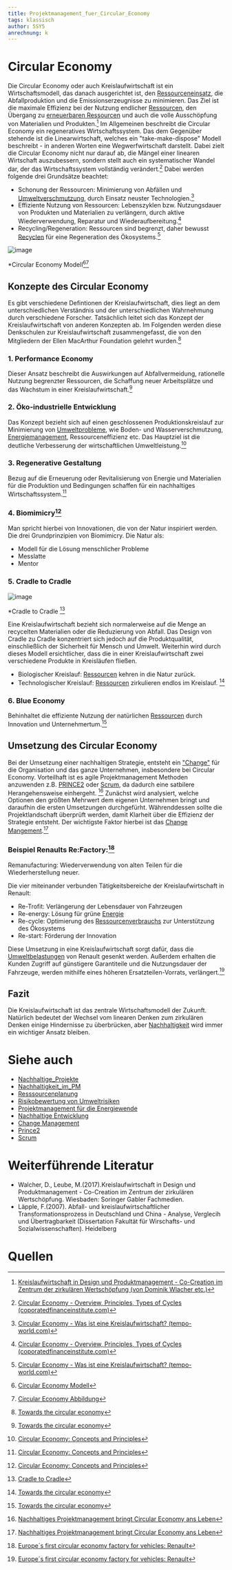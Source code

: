 ```yaml
---
title: Projektmanagement_fuer_Circular_Economy
tags: klassisch
author: 5SY5
anrechnung: k 
---
```

# Circular Economy

Die Circular Economy oder auch Kreislaufwirtschaft ist ein Wirtschaftsmodell, das danach ausgerichtet ist, den [Ressourceneinsatz](Ressourcenplanung.md), die Abfallproduktion und die 
Emissionserzeugnisse zu minimieren. Das Ziel ist die maximale Effizienz bei der Nutzung endlicher [Ressourcen](Ressourcenplanung.md), den Übergang zu [erneuerbaren Ressourcen](Nachhaltige_Entwicklung.md) und auch die volle Ausschöpfung von Materialien und Produkten.[^3] Im Allgemeinen beschreibt die Circular Economy ein regeneratives 
Wirtschaftssystem. Das dem Gegenüber stehende ist die Linearwirtschaft, welches ein "take-make-dispose" Modell beschreibt - in anderen Worten eine Wegwerfwirtschaft darstellt. 
Dabei zielt die Circular Economy nicht nur darauf ab, die Mängel einer linearen Wirtschaft auszubessern, sondern stellt auch ein systematischer Wandel dar, der das 
Wirtschaftssystem vollständig verändert.[^1] 
Dabei werden folgende drei Grundsätze beachtet:
* Schonung der Ressourcen: Minimierung von Abfällen und [Umweltverschmutzung](Nachhaltige_Entwicklung.md), durch Einsatz neuster Technologien.[^2]
* Effiziente Nutzung von Ressourcen: Lebenszyklen bzw. Nutzungsdauer von Produkten und Materialien zu verlängern, durch aktive Wiederverwendung, Reparatur und Wiederaufbereitung.[^1]
* Recycling/Regeneration: Ressourcen sind begrenzt, daher bewusst [Recyclen](Nachhaltige_Entwicklung.md) für eine Regeneration des Ökosystems.[^2]

![image](Projektmanagement_fuer_Circular_Economy/R.jpg)

*Circular Economy Modell[^4][^10]


## Konzepte des Circular Economy

Es gibt verschiedene Defintionen der Kreislaufwirtschaft, dies liegt an dem unterschiedlichen Verständnis und der unterschiedlichen Wahrnehmung durch 
verschiedene Forscher. Tatsächlich leitet sich das Konzept der Kreislaufwirtschaft von anderen Konzepten ab. Im Folgenden werden diese Denkschulen zur Kreislaufwirtschaft 
zusammengefasst, die von den Mitgliedern der Ellen MacArthur Foundation gelehrt wurden.[^6]

### 1. Performance Economy

Dieser Ansatz beschreibt die Auswirkungen auf Abfallvermeidung, rationelle Nutzung begrenzter Ressourcen, die Schaffung neuer Arbeitsplätze und
das Wachstum in einer Kreislaufwirtschaft.[^6]

### 2. Öko-industrielle Entwicklung

Das Konzept bezieht sich auf einen geschlossenen Produktionskreislauf zur Minimierung von [Umweltprobleme](Risikobewertung_von_Umweltrisiken), wie Boden- und 
Wasserverschmutzung, [Energiemanagement](Projektmanagement_fuer_die_Energiewende.md), Ressourceneffizienz etc.
Das Hauptziel ist die deutliche Verbesserung der wirtschaftlichen Umweltleistung.[^7]

### 3. Regenerative Gestaltung

Bezug auf die Erneuerung oder Revitalisierung von Energie und Materialien für die Produktion und Bedingungen schaffen für ein nachhaltiges
Wirtschaftssystem.[^7]

### 4. Biomimicry[^7]

Man spricht hierbei von Innovationen, die von der Natur inspiriert werden. 
Die drei Grundprinzipien von Biomimicry. Die Natur als:
- Modell für die Lösung menschlicher Probleme
- Messlatte
- Mentor

### 5. Cradle to Cradle

![image](Projektmanagement_fuer_Circular_Economy/Cradle_to_Cradle.jpg)

*Cradle to Cradle [^5]

Eine Kreislaufwirtschaft bezieht sich normalerweise auf die Menge an recycelten Materialien oder die Reduzierung von Abfall. Das Design von Cradle zu Cradle konzentriert sich 
jedoch auf die Produktqualität, einschließlich der Sicherheit für Mensch und Umwelt. Weiterhin wird durch dieses Modell ersichtlicher, dass die in einer Kreislaufwirtschaft zwei 
verschiedene Produkte in Kreisläufen fließen. 
* Biologischer Kreislauf: [Ressourcen](Ressourcenplanung.md) kehren in die Natur zurück. 
* Technologischer Kreislauf: [Ressourcen](Ressourcenplanung.md) zirkulieren endlos im Kreislauf. [^6]

### 6. Blue Economy

Behinhaltet die effiziente Nutzung der natürlichen [Ressourcen](Ressourcenplanung.md) durch Innovation und Unternehmertum.[^6]


## Umsetzung des Circular Economy

Bei der Umsetzung einer nachhaltigen Strategie, entsteht ein ["Change"](Change_Management.md) für die Organisation und das ganze Unternehmen, insbesondere bei Circular Economy. 
Vorteilhaft ist es agile Projektmanagement Methoden anzuwenden z.B. [PRINCE2](PRINCE2.md2) oder [Scrum](SCRUM.md), da dadurch eine satbilere Herangehensweise einhergeht. [^8]
Zunächst wird analysiert, welche Optionen den größten Mehrwert dem eigenen Unternehmen bringt und daraufhin die ersten Umsetzungen durchgefürht. Währenddessen sollte die 
Projektlandschaft überprüft werden, damit Klarheit über die Effizienz der Strategie entsteht. Der wichtigste Faktor hierbei ist das [Change Mangement](Change_Management.md).[^8]

### Beispiel Renaults Re:Factory:[^9]

Remanufacturing: Wiederverwendung von alten Teilen für die Wiederherstellung neuer.

Die vier miteinander verbunden Tätigkeitsbereiche der Kreislaufwirtschaft in Renault:

* Re-Trofit: Verlängerung der Lebensdauer von Fahrzeugen
* Re-energy: Lösung für grüne [Energie](Projektmanagement_fuer_Energiewende.md)
* Re-cycle: Optimierung des [Ressourcenverbrauchs](Ressourcenplanung.md) zur Unterstützung des Ökosystems
* Re-start: Förderung der Innovation

Diese Umsetzung in eine Kreislaufwirtschaft sorgt dafür, dass die [Umweltbelastungen](Risikobewertung_von_Umweltrisiken.md) von Renault gesenkt werden. Außerdem erhalten die Kunden Zugriff auf günstigere Garantiteile und die Nutzungsdauer der Fahrzeuge, werden mithilfe eines höheren Ersatzteilen-Vorrats, verlängert.[^9]

## Fazit

Die Kreislaufwirtschaft ist das zentrale Wirtschaftsmodell der Zukunft. Natürlich bedeutet der Wechsel vom linearen Denken zum zirkulären Denken einige Hindernisse zu überbrücken, aber [Nachhaltigkeit](Nachhaltige_Projekte.md) wird immer ein wichtiger Ansatz bleiben.

# Siehe auch

* [Nachhaltige_Projekte](Nachhaltige_Projekte.md)
* [Nachhaltigkeit_im_PM](Nachhaltigkeit_im_PM.md)
* [Resssourcenplanung](Ressourcenplanung.md)
* [Risikobewertung von Umweltrisiken](Risikobewertung_von_Umweltrisiken.md)
* [Projektmanagement für die Energiewende](Projektmanagement_fuer_die_Energiewende.md)
* [Nachhaltige Entwicklung](Nachhaltige_Entwicklung.md)
* [Change Management](Change_Mangagemetn.md)
* [Prince2](PRINCE2.md)
* [Scrum](SCRUM.md)


# Weiterführende Literatur

* Walcher, D., Leube, M.(2017).Kreislaufwirtschaft in Design und Produktmanagement - Co-Creation im Zentrum der zirkulären Wertschöpfung. Wiesbaden: Soringer Gabler Fachmedien.
* Läpple, F.(2007). Abfall- und kreislaufwirtschaftlicher Transformationsprozess in Deutschland und China - Analyse, Verglecih und Übertragbarkeit (Dissertation Fakultät für Wirschafts- und Sozialwissenschaften). Heidelberg

# Quellen

[^1]: [Circular Economy - Overview, Principles, Types of Cycles (coporatedfinanceinstitute.com)](https://corporatefinanceinstitute.com/resources/knowledge/economics/circular-economy/#:~:text=What%20is%20a%20Circular%20Economy%3F%201%20Principles%20of,and%20an%20indicator%20of%20its%20standard%20of%20living.)
[^2]: [Circular Economy - Was ist eine Kreislaufwirtschaft? (tempo-world.com)](https://www.tempo-world.com/de-de/leben-mehr/wie-eine-circular-economy-der-umwelt-helfen-kann/)
[^3]: [Kreislaufwirtschaft in Design und Produktmanagement - Co-Creation im Zentrum der zirkulären Wertschöpfung (von Dominik Wlacher etc.)](https://link.springer.com/content/pdf/10.1007%2F978-3-658-18512-1.pdf)
[^4]: [Circular Economy Modell](Projektmanagement_fuer_Circular_Economy/R.jpg)
[^5]: [Cradle to Cradle](Projektmanagement_fuer_Circular_Economy/Cradle_to_Cradle.jpg)
[^6]: [Towards the circular economy](https://www.mckinsey.com/~/media/mckinsey/dotcom/client_service/sustainability/pdfs/towards_the_circular_economy.ashx)
[^7]: [Circular Economy: Concepts and Principles](https://jss.utm.md/wp-content/uploads/sites/21/2020/06/JSS-2-2020_5-12.pdf)
[^8]: [Nachhaltiges Projektmanagement bringt Circular Economy ans Leben](https://www.prosense-consulting.com/nachhaltiges-projektmanagement-bringt-circular-economy-ans-leben/)
[^9]: [Europe´s first circular economy factory for vehicles: Renault](https://ellenmacarthurfoundation.org/circular-examples/groupe-renault)
[^10]: [Circular Economy Abbildung](https://nws.eurocities.eu/MediaShell/GetMediaBytes?mediaReference=14393&phf=5)
[^11]: [Cradle to Cradle Abbildung](https://mindfulelly.ch/wp-content/uploads/2020/03/Cradle_to_cradle.jpg)
